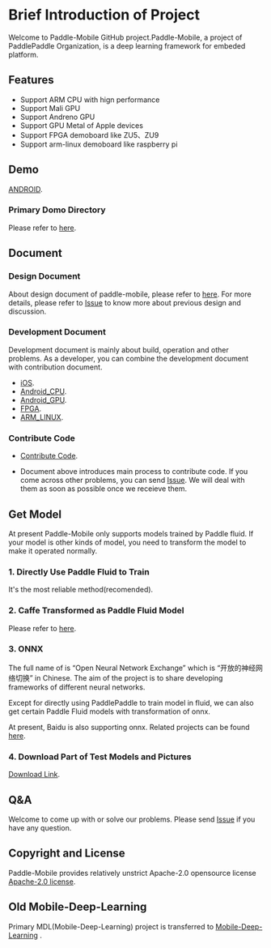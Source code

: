 # Brief Introduction of Project

<!--[![Release](https://img.shields.io/github/release/PaddlePaddle/Paddle-Mobile.svg)](https://github.com/PaddlePaddle/Paddle-Mobile/releases)
[![License](https://img.shields.io/badge/license-Apache%202-blue.svg)](LICENSE)-->


Welcome to Paddle-Mobile GitHub project.Paddle-Mobile, a project of PaddlePaddle Organization, is a deep learning framework for embeded platform.

## Features

- Support ARM CPU with hign performance 
- Support Mali GPU
- Support Andreno GPU
- Support GPU Metal of Apple devices
- Support FPGA demoboard like ZU5、ZU9
- Support arm-linux demoboard like raspberry pi

## Demo
[ANDROID](https://github.com/xiebaiyuan/paddle-mobile-demo).

### Primary Domo Directory

Please refer to [here](https://github.com/PaddlePaddle/paddle-mobile/tree/develop/demo).

## Document

### Design Document

About design document of paddle-mobile, please refer to [here](https://github.com/PaddlePaddle/paddle-mobile/blob/develop/doc/design_doc.md). For more details, please refer to [Issue](https://github.com/PaddlePaddle/paddle-mobile/issues) to know more about previous design and discussion.


### Development Document

Development document is mainly about build, operation and other problems. As a developer, you can combine the development document with contribution document.

* [iOS](https://github.com/PaddlePaddle/paddle-mobile/blob/develop/doc/development_ios.md).
* [Android_CPU](https://github.com/PaddlePaddle/paddle-mobile/blob/develop/doc/development_android.md).
* [Android_GPU](https://github.com/PaddlePaddle/paddle-mobile/blob/develop/doc/development_android_GPU.md).
* [FPGA](https://github.com/PaddlePaddle/paddle-mobile/blob/develop/doc/development_fpga.md).
* [ARM_LINUX](https://github.com/PaddlePaddle/paddle-mobile/blob/develop/doc/development_arm_linux.md).

### Contribute Code

- [Contribute Code](https://github.com/PaddlePaddle/paddle-mobile/blob/develop/CONTRIBUTING.md).

- Document above  introduces main process to contribute code. If you come across other problems, you can send [Issue](https://github.com/PaddlePaddle/paddle-mobile/issues). We will deal with them as soon as possible once we receieve them.


## Get Model
At present Paddle-Mobile only supports models trained by Paddle fluid. If your model is other kinds of model, you need to transform the model to make it operated normally.

### 1. Directly Use Paddle Fluid to Train

It's the most reliable method(recomended).

### 2. Caffe Transformed as Paddle Fluid Model

Please refer to [here](https://github.com/PaddlePaddle/models/tree/develop/fluid/PaddleCV/image_classification/caffe2fluid).

### 3. ONNX

The full name of is “Open Neural Network Exchange” which is “开放的神经网络切换” in Chinese. The aim of the project is to share developing frameworks of different neural networks.

Except for directly using PaddlePaddle to train model in fluid, we can also get certain Paddle Fluid models with transformation of onnx.

At present, Baidu is also supporting onnx. Related projects can be found [here](https://github.com/PaddlePaddle/paddle-onnx).

### 4. Download Part of Test Models and Pictures

[Download Link](http://mms-graph.bj.bcebos.com/paddle-mobile%2FmodelsAndImages.zip).

## Q&A

Welcome to come up with or solve our problems. Please send [Issue](https://github.com/PaddlePaddle/paddle-mobile/issues) if you have any question.

## Copyright and License

Paddle-Mobile provides relatively unstrict Apache-2.0 opensource license [Apache-2.0 license](LICENSE).


## Old Mobile-Deep-Learning
Primary MDL(Mobile-Deep-Learning) project is transferred to [Mobile-Deep-Learning](https://github.com/allonli/mobile-deep-learning) .
